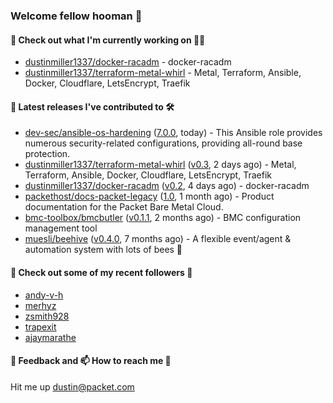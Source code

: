 ### Welcome fellow hooman 👋

#### 🌱 Check out what I'm currently working on 👤🤖

- [dustinmiller1337/docker-racadm](https://github.com/dustinmiller1337/docker-racadm) - docker-racadm
- [dustinmiller1337/terraform-metal-whirl](https://github.com/dustinmiller1337/terraform-metal-whirl) - Metal, Terraform, Ansible, Docker, Cloudflare, LetsEncrypt, Traefik

#### 🔭 Latest releases I've contributed to 🛠️

- [dev-sec/ansible-os-hardening](https://github.com/dev-sec/ansible-os-hardening) ([7.0.0](https://github.com/dev-sec/ansible-os-hardening/releases/tag/7.0.0), today) - This Ansible role provides numerous security-related configurations, providing all-round base protection.
- [dustinmiller1337/terraform-metal-whirl](https://github.com/dustinmiller1337/terraform-metal-whirl) ([v0.3](https://github.com/dustinmiller1337/terraform-metal-whirl/releases/tag/v0.3), 2 days ago) - Metal, Terraform, Ansible, Docker, Cloudflare, LetsEncrypt, Traefik
- [dustinmiller1337/docker-racadm](https://github.com/dustinmiller1337/docker-racadm) ([v0.2](https://github.com/dustinmiller1337/docker-racadm/releases/tag/v0.2), 4 days ago) - docker-racadm
- [packethost/docs-packet-legacy](https://github.com/packethost/docs-packet-legacy) ([1.0](https://github.com/packethost/docs-packet-legacy/releases/tag/1.0), 1 month ago) - Product documentation for the Packet Bare Metal Cloud.
- [bmc-toolbox/bmcbutler](https://github.com/bmc-toolbox/bmcbutler) ([v0.1.1](https://github.com/bmc-toolbox/bmcbutler/releases/tag/v0.1.1), 2 months ago) - BMC configuration management tool
- [muesli/beehive](https://github.com/muesli/beehive) ([v0.4.0](https://github.com/muesli/beehive/releases/tag/v0.4.0), 7 months ago) - A flexible event/agent &amp; automation system with lots of bees 🐝

#### 👯 Check out some of my recent followers 🥳

- [andy-v-h](https://github.com/andy-v-h)
- [merhyz](https://github.com/merhyz)
- [zsmith928](https://github.com/zsmith928)
- [trapexit](https://github.com/trapexit)
- [ajaymarathe](https://github.com/ajaymarathe)

#### 💬 Feedback and 📫 How to reach me 🎉

Hit me up <dustin@packet.com>
